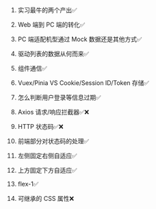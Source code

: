 1. 实习最牛的两个产出✅

2. Web 端到 PC 端的转化✅

3. PC 端适配机型通过 Mock 数据还是其他方式✅

4. 驱动列表的数据从何而来✅

5. 组件通信✅

6. Vuex/Pinia VS Cookie/Session ID/Token 存储✅

7. 怎么判断用户登录等信息过期✅

8. Axios 请求/响应拦截器✅❌

9. HTTP 状态码✅❌

10. 前端部分对状态码的处理✅

11. 左侧固定右侧自适应✅

12. 上方固定下方自适应✅

13. flex-1✅

14. 可继承的 CSS 属性❌

